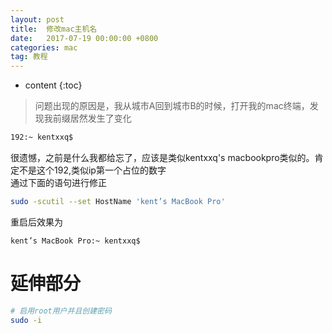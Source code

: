 ```yaml
---
layout: post
title:  修改mac主机名
date:   2017-07-19 00:00:00 +0800
categories: mac
tag: 教程
---
```


* content
{:toc}


> 问题出现的原因是，我从城市A回到城市B的时候，打开我的mac终端，发现我前缀居然发生了变化
```bash
192:~ kentxxq$ 
```

很遗憾，之前是什么我都给忘了，应该是类似kentxxq's macbookpro类似的。肯定不是这个192,类似ip第一个占位的数字  
通过下面的语句进行修正
```bash
sudo -scutil --set HostName 'kent’s MacBook Pro'
```

重启后效果为
```
kent’s MacBook Pro:~ kentxxq$ 
```




延伸部分
===
```bash
# 启用root用户并且创建密码
sudo -i
```